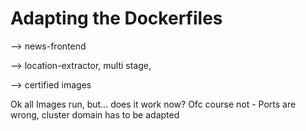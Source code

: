 # Adapting the Dockerfiles

\--> news-frontend

\--> location-extractor, multi stage,&#x20;

\--> certified images



Ok all Images run, but... does it work now? Ofc course not - Ports are wrong, cluster domain has to be adapted
